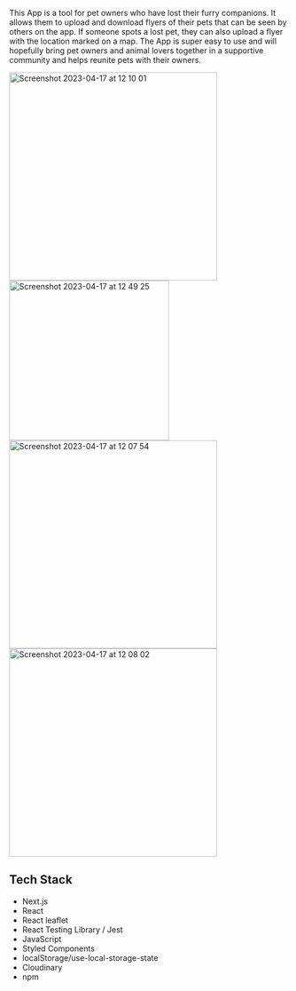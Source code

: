 This App is a tool for pet owners who have lost their furry companions. It allows them to upload and download flyers of their pets that can be seen by others on the app. If someone spots a lost pet, they can also upload a flyer with the location marked on a map.
The App is super easy to use and will hopefully bring pet owners and animal lovers together in a supportive community and helps reunite pets with their owners.


<img width="375" alt="Screenshot 2023-04-17 at 12 10 01" src="https://user-images.githubusercontent.com/122877765/232618549-fd70affc-f98e-45e8-993d-7445331ea293.png">
<img width="288" alt="Screenshot 2023-04-17 at 12 49 25" src="https://user-images.githubusercontent.com/122877765/232618560-d7dff12d-08dc-49dd-aa22-5431ed7ca01e.png">
<img width="375" alt="Screenshot 2023-04-17 at 12 07 54" src="https://user-images.githubusercontent.com/122877765/232618579-745eb246-3b97-4881-95a8-274b7754d893.png">
<img width="375" alt="Screenshot 2023-04-17 at 12 08 02" src="https://user-images.githubusercontent.com/122877765/232618594-88a62d93-7536-42f7-9879-d36ed0bcd979.png">


## Tech Stack

- Next.js
- React
- React leaflet
- React Testing Library / Jest
- JavaScript
- Styled Components
- localStorage/use-local-storage-state
- Cloudinary
- npm
